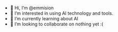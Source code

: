 - 👋 Hi, I’m @emmision
- 👀 I’m interested in using AI technology and tools.
- 🌱 I’m currently learning about AI
- 💞️ I’m looking to collaborate on nothing yet :(

<!---
emmision/emmision is a ✨ special ✨ repository because its `README.md` (this file) appears on your GitHub profile.
You can click the Preview link to take a look at your changes.
--->
